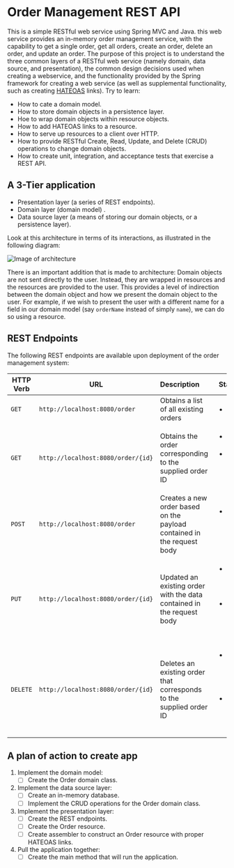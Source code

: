 # Order Management REST API

This is a simple RESTful web service using Spring MVC and Java. this web service provides an in-memory order management service, with the capability to get a single order, get all orders, create an order, delete an order, and update an order. The purpose of this project is to understand the three common layers of a RESTful web service (namely domain, data source, and presentation), the common design decisions used when creating a webservice, and the functionality provided by the Spring framework for creating a web service (as well as supplemental functionality, such as creating [HATEOAS](http://projects.spring.io/spring-hateoas/) links). Try to learn:

- How to cate a domain model.
- How to store domain objects in a persistence layer.
- Hoe to wrap domain objects within resource objects.
- How to add HATEOAS links to a resource.
- How to serve up resources to a client over HTTP.
- How to provide RESTful Create, Read, Update, and Delete (CRUD) operations to change domain objects.
- How to create unit, integration, and acceptance tests that exercise a REST API.

## A 3-Tier application

- Presentation layer (a series of REST endpoints).
- Domain layer (domain model) .
- Data source layer (a means of storing our domain objects, or a persistence layer).

Look at this architecture in terms of its interactions, as illustrated in the following diagram:

![Image of architecture](https://image.ibb.co/bsG4j6/rest_model.png)

There is an important addition that is made to architecture: Domain objects are not sent directly to the user. Instead, they are wrapped in resources and the resources are provided to the user. This provides a level of indirection between the domain object and how we present the domain object to the user. For example, if we wish to present the user with a different name for a field in our domain model (say `orderName` instead of simply `name`), we can do so using a resource.


## REST Endpoints

The following REST endpoints are available upon deployment of the order management system:

| HTTP Verb        | URL           | Description  | Status Codes |
| ------------- |-------------|:-----| ----|
| `GET` | `http://localhost:8080/order` | Obtains a list of all existing orders | <ul><li>`200 OK`</li></ul> |
| `GET` | `http://localhost:8080/order/{id}` | Obtains the order corresponding to the supplied order ID | <ul><li>`200 OK` if order exists</li><li>`404 Not Found` if order does not exist</li></ul> |
| `POST` | `http://localhost:8080/order` | Creates a new order based on the payload contained in the request body | <ul><li>`201 Created` if order successfully created</li></ul> |
| `PUT` | `http://localhost:8080/order/{id}` | Updated an existing order with the data contained in the request body | <ul><li>`200 OK` if order successfully updated</li><li>`404 Not Found` if order does not exist</li></ul> |
| `DELETE` | `http://localhost:8080/order/{id}` | Deletes an existing order that corresponds to the supplied order ID | <ul><li>`203 No Content` if order successfully deleted</li><li>`404 Not Found` if order does not exist</li></ul> |

## A plan of action to create app

1. Implement the domain model:
   - [ ] Create the Order domain class.

2. Implement the data source layer:
   - [ ] Create an in-memory database.
   - [ ] Implement the CRUD operations for the Order domain class.

3. Implement the presentation layer:
   - [ ] Create the REST endpoints.
   - [ ] Create the Order resource.
   - [ ] Create assembler to construct an Order resource with proper HATEOAS links.

4. Pull the application together:
   - [ ] Create the main method that will run the application.